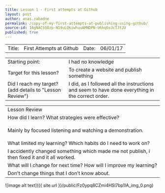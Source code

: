 ```yaml
---
title: Lesson 1 - First attempts at Github
layout: post
author: anas.zabadne
permalink: /copy-of-my-first-attempts-at-publishing-using-github/
source-id: 16gNACS5Ozp-N19uLQkiwhuuAMNDPN-U6hqGsJcTJtJU
published: true
---
```

<table>
  <tr>
    <td>Title:  </td>
    <td>First Attempts at Github  </td>
    <td> Date:  </td>
    <td>06/01/17</td>
  </tr>
</table>


<table>
  <tr>
    <td>Starting point:</td>
    <td>I had no knowledge</td>
  </tr>
  <tr>
    <td>Target for this lesson?</td>
    <td>To create a website and publish something</td>
  </tr>
  <tr>
    <td>Did I reach my target? 
(add details to "Lesson Review")</td>
    <td>I did, as I followed all the instructions and seem to have done everything in the correct order.</td>
  </tr>
</table>


<table>
  <tr>
    <td>Lesson Review</td>
  </tr>
  <tr>
    <td>How did I learn? What strategies were effective? </td>
  </tr>
  <tr>
    <td>


Mainly by focused listening and watching a demonstration.</td>
  </tr>
  <tr>
    <td>What limited my learning? Which habits do I need to work on? </td>
  </tr>
  <tr>
    <td>
I accidently changed something which made me not publish, i then fixed it and it all worked.</td>
  </tr>
  <tr>
    <td>What will I change for next time? How will I improve my learning?</td>
  </tr>
  <tr>
    <td>
Don't change things that I don’t know about.</td>
  </tr>
</table>


![image alt text]({{ site.url }}/public/Fz0ypq8CZmi4HSl7bp1IA_img_0.png)

